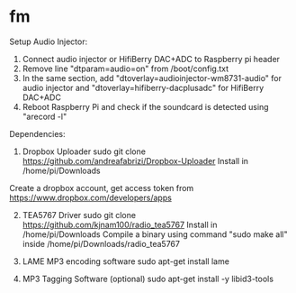 # fm

Setup Audio Injector:

  1. Connect audio injector or HifiBerry DAC+ADC to Raspberry pi header
  2. Remove line "dtparam=audio=on" from /boot/config.txt
  3. In the same section, add "dtoverlay=audioinjector-wm8731-audio" for audio injector and "dtoverlay=hifiberry-dacplusadc" for HifiBerry DAC+ADC
  4. Reboot Raspberry Pi and check if the soundcard is detected using "arecord -l"

Dependencies:

  1. Dropbox Uploader 
  sudo git clone https://github.com/andreafabrizi/Dropbox-Uploader
  Install in /home/pi/Downloads
  
  Create a dropbox account, get access token from https://www.dropbox.com/developers/apps
  
  2. TEA5767 Driver
  sudo git clone https://github.com/kjnam100/radio_tea5767
  Install in /home/pi/Downloads
  Compile a binary using command "sudo make all" inside /home/pi/Downloads/radio_tea5767
  
  3. LAME MP3 encoding software
  sudo apt-get install lame
  
  4. MP3 Tagging Software (optional)
  sudo apt-get install -y libid3-tools
  
  
  
